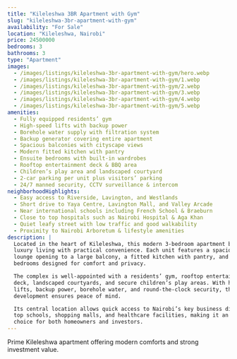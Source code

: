 ```yaml
---
title: "Kileleshwa 3BR Apartment with Gym"
slug: "kileleshwa-3br-apartment-with-gym"
availability: "For Sale"
location: "Kileleshwa, Nairobi"
price: 24500000
bedrooms: 3
bathrooms: 3
type: "Apartment"
images:
  - /images/listings/kileleshwa-3br-apartment-with-gym/hero.webp
  - /images/listings/kileleshwa-3br-apartment-with-gym/1.webp
  - /images/listings/kileleshwa-3br-apartment-with-gym/2.webp
  - /images/listings/kileleshwa-3br-apartment-with-gym/3.webp
  - /images/listings/kileleshwa-3br-apartment-with-gym/4.webp
  - /images/listings/kileleshwa-3br-apartment-with-gym/5.webp
amenities:
  - Fully equipped residents’ gym
  - High-speed lifts with backup power
  - Borehole water supply with filtration system
  - Backup generator covering entire apartment
  - Spacious balconies with cityscape views
  - Modern fitted kitchen with pantry
  - Ensuite bedrooms with built-in wardrobes
  - Rooftop entertainment deck & BBQ area
  - Children’s play area and landscaped courtyard
  - 2-car parking per unit plus visitors’ parking
  - 24/7 manned security, CCTV surveillance & intercom
neighborhoodHighlights:
  - Easy access to Riverside, Lavington, and Westlands
  - Short drive to Yaya Centre, Lavington Mall, and Valley Arcade
  - Near international schools including French School & Braeburn
  - Close to top hospitals such as Nairobi Hospital & Aga Khan
  - Quiet leafy street with low traffic and good walkability
  - Proximity to Nairobi Arboretum & lifestyle amenities
description: |
  Located in the heart of Kileleshwa, this modern 3-bedroom apartment blends 
  luxury living with practical convenience. Each unit features a spacious 
  lounge opening to a large balcony, a fitted kitchen with pantry, and ensuite 
  bedrooms designed for comfort and privacy.  

  The complex is well-appointed with a residents’ gym, rooftop entertainment 
  deck, landscaped courtyards, and secure children’s play areas. With high-speed 
  lifts, backup power, borehole water, and round-the-clock security, this 
  development ensures peace of mind.  

  Its central location allows quick access to Nairobi’s key business districts, 
  top schools, shopping malls, and healthcare facilities, making it an excellent 
  choice for both homeowners and investors.
---
```

Prime Kileleshwa apartment offering modern comforts and strong investment value.
